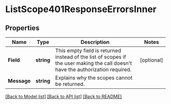 # ListScope401ResponseErrorsInner

## Properties

Name | Type | Description | Notes
------------ | ------------- | ------------- | -------------
**Field** | **string** | This empty field is returned instead of the list of scopes if the user making the call doesn't have the authorization required. |[optional] 
**Message** | **string** | Explains why the scopes cannot be returned. |

[[Back to Model list]](../README.md#documentation-for-models) [[Back to API list]](../README.md#documentation-for-api-endpoints) [[Back to README]](../README.md)


